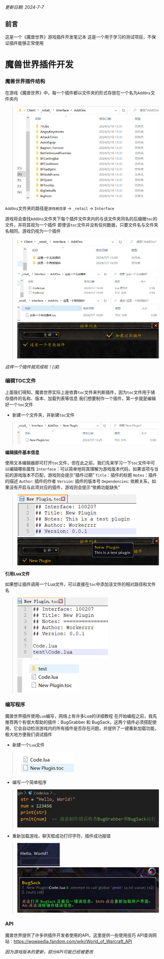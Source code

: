 *更新日期: 2024-7-7*

## 前言

这是一个《魔兽世界》游戏插件开发笔记本
这是一个用于学习的测试项目，不保证插件能够正常使用

# 魔兽世界插件开发

### 魔兽世界插件结构

在游戏《魔兽世界》中，每一个插件都以文件夹的形式存放在一个名为`AddOns`文件夹内
> ![alt text](img/1.png)

`AddOns`文件夹的路径是`游戏根目录` -> `_retail` -> `Interface`

游戏将会查找`AddOns`文件夹下每个插件文件夹内的与该文件夹同名的后缀微`toc`的文件，并将其视为一个插件
即使该`toc`文件并没有任何数据，只要文件名与文件夹名相同，游戏仍视为一个插件
> ![alt text](img/2.png)
  ![alt text](img/3.png)
  ![alt text](img/4.png)
  ![alt text](img/5.png)
  
*这样一个插件就完成啦！(误)*

### 编辑TOC文件

上面我们得知，魔兽世界实际上是依靠`toc`文件来判断插件，因为`toc`文件用于储存插件的名称、版本、加载列表等信息
我们想要制作一个插件，第一步就是编辑好一个`toc`文件
* 新建一个文件夹，并新建`toc`文件
> ![alt text](img/6.png)

**编辑插件基本信息**

使用文本编辑器即可打开`toc`文件，但在此之前，我们先来学习一下`toc`文件中可以编辑哪些属性
`Interface`：可以简单地将其理解为游戏版本代码，如果该项与当前的游戏版本不匹配，游戏则会提示“插件过期”
`Title`：插件的标题
`Notes`：插件的描述
`Author`: 插件的作者
`Version`: 插件的版本号
`Dependencies`: 依赖关系，如果没有开启与此项对应的插件，游戏则会提示“依赖功能缺失”
> ![alt text](img/7.png)
  ![alt text](img/8.png)

**引用Lua文件**

如果想让插件调用一个Lua文件，可以直接在`toc`中添加该文件的相对路径和文件名
> ![alt text](img/9.png)
  ![alt text](img/10.png)

### 编写程序

魔兽世界插件使用`Lua`编写，网络上有许多Lua的详细教程
在开始编程之前，我先推荐两个有很大帮助的插件：BugGrabber 和 BugSack，这两个插件必须搭配使用，它会自动检测游戏内的所有插件是否存在问题，并提供了一键重新加载功能，极大地方便我们调试插件
* 新建一个`Lua`文件
> ![alt text](img/11.png)

* 编写一个简单程序
> ![alt text](img/12.png)

* 重新加载游戏，聊天框成功打印字符，插件成功报错
> ![alt text](img/13.png)
  ![alt text](img/14.png)

### API

魔兽世界提供了许多供插件开发者使用的API，这里提供一些使用技巧
API查询网站：<https://wowpedia.fandom.com/wiki/World_of_Warcraft_API>

*因为游戏版本的更新，部分API可能已经被更改*

